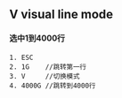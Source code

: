 
## V visual line mode
#### 选中1到4000行
```
1. ESC
2. 1G    //跳转第一行
3. V     //切换模式
4. 4000G //跳转到4000行
```
